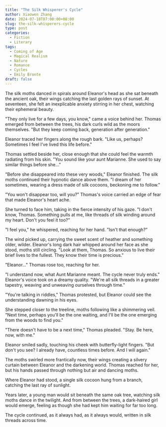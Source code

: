 ```yaml
---
title: "The Silk Whisperer's Cycle"
author: Xiaowen Zhang
date: 2024-07-18T07:00:00+08:00
slug: the-silk-whisperers-cycle
type: post
categories:
  - Fiction
  - Literary
tags:
  - Coming of Age
  - Magical Realism
  - Nature
  - Romance
  - Cycles
  - Emily Bronte
draft: false
---
```


The silk moths danced in spirals around Eleanor's head as she sat beneath the ancient oak, their wings catching the last golden rays of sunset. At seventeen, she felt an inexplicable anxiety stirring in her chest, watching their ephemeral beauty.

"They only live for a few days, you know," came a voice behind her. Thomas emerged from between the trees, his dark curls wild as the moors themselves. "But they keep coming back, generation after generation."

Eleanor traced her fingers along the rough bark. "Like us, perhaps? Sometimes I feel I've lived this life before."

Thomas settled beside her, close enough that she could feel the warmth radiating from his skin. "You sound like your aunt Marianne. She used to say similar things before she..."

"Before she disappeared into these very woods," Eleanor finished. The silk moths continued their hypnotic dance above them. "I dream of her sometimes, wearing a dress made of silk cocoons, beckoning me to follow."

"You won't disappear too, will you?" Thomas's voice carried an edge of fear that made Eleanor's heart ache. 

She turned to face him, taking in the fierce intensity of his gaze. "I don't know, Thomas. Something pulls at me, like threads of silk winding around my heart. Don't you feel it too?"

"I feel you," he whispered, reaching for her hand. "Isn't that enough?"

The wind picked up, carrying the sweet scent of heather and something older, wilder. Eleanor's long dark hair whipped around her face as she stood, moths still circling. "Look at them, Thomas. So anxious to live their brief lives to the fullest. They know their time is precious."

"Eleanor..." Thomas rose too, reaching for her.

"I understand now, what Aunt Marianne meant. The cycle never truly ends." Eleanor's voice took on a dreamy quality. "We're all silk threads in a greater tapestry, weaving and unweaving ourselves through time."

"You're talking in riddles," Thomas protested, but Eleanor could see the understanding dawning in his eyes.

She stepped closer to the treeline, moths following like a shimmering veil. "Next time, perhaps you'll be the one waiting, and I'll be the one emerging from the woods to find you."

"There doesn't have to be a next time," Thomas pleaded. "Stay. Be here, now, with me."

Eleanor smiled sadly, touching his cheek with butterfly-light fingers. "But don't you see? I already have, countless times before. And I will again."

The moths swirled more frantically now, their wings creating a silvery curtain between Eleanor and the darkening world. Thomas reached for her, but his hands passed through nothing but air and dancing moths.

Where Eleanor had stood, a single silk cocoon hung from a branch, catching the last ray of sunlight.

Years later, a young man would sit beneath the same oak tree, watching silk moths dance in the twilight. And from between the trees, a dark-haired girl would emerge, feeling as though she had kept him waiting for far too long.

The cycle continued, as it always had, as it always would, written in silk threads across time.